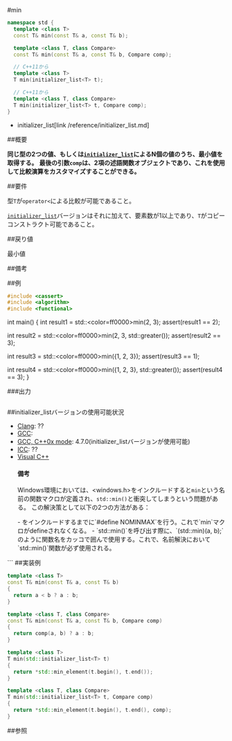 #min
```cpp
namespace std {
  template <class T>
  const T& min(const T& a, const T& b);

  template <class T, class Compare>
  const T& min(const T& a, const T& b, Compare comp);

  // C++11から
  template <class T>
  T min(initializer_list<T> t);

  // C++11から
  template <class T, class Compare>
  T min(initializer_list<T> t, Compare comp);
}
```
* initializer_list[link /reference/initializer_list.md]

##概要

<b>同じ型の2つの値、もしくは[`initializer_list`](/reference/initializer_list.md)によるN個の値のうち、最小値を取得する。</b>
<b>最後の引数`comp`は、2項の述語関数オブジェクトであり、これを使用して比較演算をカスタマイズすることができる。</b>


##要件

型`T`が`operator<`による比較が可能であること。

[`initializer_list`](/reference/initializer_list.md)バージョンはそれに加えて、要素数が1以上であり、`T`がコピーコンストラクト可能であること。


##戻り値

最小値


##備考



##例

```cpp
#include <cassert>
#include <algorithm>
#include <functional>
```

int main()
{
  int result1 = std::<color=ff0000>min</color>(2, 3);
  assert(result1 == 2);

  int result2 = std::<color=ff0000>min</color>(2, 3, std::greater<int>());
  assert(result2 == 3);

  int result3 = std::<color=ff0000>min</color>({1, 2, 3});
  assert(result3 == 1);

  int result4 = std::<color=ff0000>min</color>({1, 2, 3}, std::greater<int>());
  assert(result4 == 3);
}




###出力

```cpp
```

##initializer_listバージョンの使用可能状況

- [Clang](/implementation#clang.md): ??
- [GCC](/implementation#gcc.md): 
- [GCC, C++0x mode](/implementation#gcc.md): 4.7.0(initializer_listバージョンが使用可能)
- [ICC](/implementation#icc.md): ??
- [Visual C++](/implementation#visual_cpp.md) <h4>備考</h4>
Windows環境においては、<windows.h>をインクルードすると`min`という名前の関数マクロが定義され、`std::min()`と衝突してしまうという問題がある。
この解決策として以下の2つの方法がある：
<ol>
- <windows.h>をインクルードするまでに`#define NOMINMAX`を行う。これで`min`マクロがdefineされなくなる。
- `std::min()`を呼び出す際に、`(std::min)(a, b);`のように関数名をカッコで囲んで使用する。これで、名前解決において`std::min()`関数が必ず使用される。</ol>
```
##実装例

```cpp
template <class T>
const T& min(const T& a, const T& b)
{
  return a < b ? a : b;
}

template <class T, class Compare>
const T& min(const T& a, const T& b, Compare comp)
{
  return comp(a, b) ? a : b;
}

template <class T>
T min(std::initializer_list<T> t)
{
  return *std::min_element(t.begin(), t.end());
}

template <class T, class Compare>
T min(std::initializer_list<T> t, Compare comp)
{
  return *std::min_element(t.begin(), t.end(), comp);
}
```

##参照


